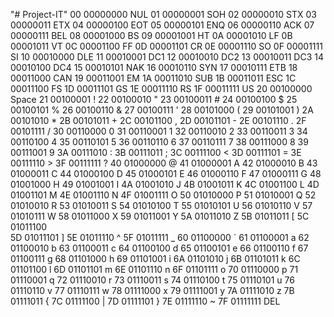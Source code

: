 "# Project-IT" 
00	00000000	NUL
01	00000001	SOH
02	00000010	STX
03	00000011	ETX
04	00000100	EOT
05	00000101	ENQ
06	00000110	ACK
07	00000111	BEL
08	00001000	BS
09	00001001	HT
0A	00001010	LF
0B	00001011	VT
0C	00001100	FF
0D	00001101	CR
0E	00001110	SO
0F	00001111	SI
10	00010000	DLE
11	00010001	DC1
12	00010010	DC2
13	00010011	DC3
14	00010100	DC4
15	00010101	NAK
16	00010110	SYN
17	00010111	ETB
18	00011000	CAN
19	00011001	EM
1A	00011010	SUB
1B	00011011	ESC
1C	00011100	FS
1D	00011101	GS
1E	00011110	RS
1F	00011111	US
20	00100000	Space
21	00100001	!
22	00100010	"
23	00100011	#
24	00100100	$
25	00100101	%
26	00100110	&
27	00100111	'
28	00101000	(
29	00101001	)
2A	00101010	*
2B	00101011	+
2C	00101100	,
2D	00101101	-
2E	00101110	.
2F	00101111	/
30	00110000	0
31	00110001	1
32	00110010	2
33	00110011	3
34	00110100	4
35	00110101	5
36	00110110	6
37	00110111	7
38	00111000	8
39	00111001	9
3A	00111010	:
3B	00111011	;
3C	00111100	<
3D	00111101	=
3E	00111110	>
3F	00111111	?
40	01000000	@
41	01000001	A
42	01000010	B
43	01000011	C
44	01000100	D
45	01000101	E
46	01000110	F
47	01000111	G
48	01001000	H
49	01001001	I
4A	01001010	J
4B	01001011	K
4C	01001100	L
4D	01001101	M
4E	01001110	N
4F	01001111	O
50	01010000	P
51	01010001	Q
52	01010010	R
53	01010011	S
54	01010100	T
55	01010101	U
56	01010110	V
57	01010111	W
58	01011000	X
59	01011001	Y
5A	01011010	Z
5B	01011011	[
5C	01011100	\
5D	01011101	]
5E	01011110	^
5F	01011111	_
60	01100000	`
61	01100001	a
62	01100010	b
63	01100011	c
64	01100100	d
65	01100101	e
66	01100110	f
67	01100111	g
68	01101000	h
69	01101001	i
6A	01101010	j
6B	01101011	k
6C	01101100	l
6D	01101101	m
6E	01101110	n
6F	01101111	o
70	01110000	p
71	01110001	q
72	01110010	r
73	01110011	s
74	01110100	t
75	01110101	u
76	01110110	v
77	01110111	w
78	01111000	x
79	01111001	y
7A	01111010	z
7B	01111011	{
7C	01111100	|
7D	01111101	}
7E	01111110	~
7F	01111111	DEL
